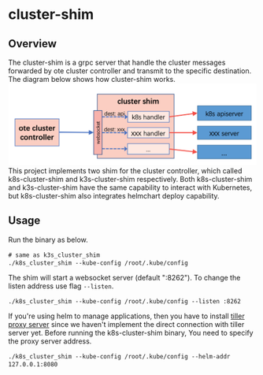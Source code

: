# cluster-shim
## Overview
The cluster-shim is a grpc server that handle the cluster messages forwarded by ote cluster controller and transmit to the specific destination. The diagram below shows how  cluster-shim works.
![cluster-shim](./images/cluster-shim.png)
This project implements two shim for the cluster controller, which called k8s-cluster-shim and k3s-cluster-shim respectively. Both k8s-cluster-shim and k3s-cluster-shim have the same capability to interact with Kubernetes, but k8s-cluster-shim also integrates helmchart deploy capability.

## Usage
Run the binary as below. 
```shell
# same as k3s_cluster_shim
./k8s_cluster_shim --kube-config /root/.kube/config
```
The shim will start a websocket server (default ":8262"). To change the listen address use flag `--listen`.
```shell
./k8s_cluster_shim --kube-config /root/.kube/config --listen :8262
```
If you're using helm to manage applications, then you have to install [tiller proxy server](https://appscode.com/products/swift/) since we haven't implement the direct connection with tiller server yet. Before running the k8s-cluster-shim binary, You need to specify the proxy server address.
```shell
./k8s_cluster_shim --kube-config /root/.kube/config --helm-addr 127.0.0.1:8080
```

